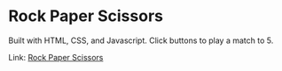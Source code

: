 # Rock Paper Scissors

Built with HTML, CSS, and Javascript. Click buttons to play a match to 5.

Link: [Rock Paper Scissors](https://zjakwani.github.io/rock-paper-scissors)